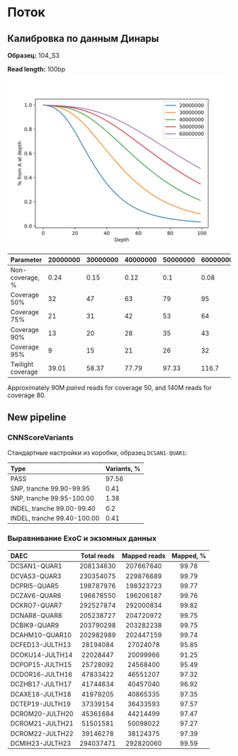 # Поток

## Калибровка по данным Динары

**Образец:** 104_S3

**Read length:** 100bp

![img](./scripts_results/Dinara_Calibri_coverage_100.svg)

| Parameter       | 20000000 | 30000000 | 40000000 | 50000000 | 60000000 |
|:----------------|:---------|:---------|:---------|:---------|:---------|
| Non-coverage, % | 0.24     | 0.15     | 0.12     | 0.1      | 0.08     |
| Coverage 50%    | 32       | 47       | 63       | 79       | 95       |
| Coverage 75%    | 21       | 31       | 42       | 53       | 64       |
| Coverage 90%    | 13       | 20       | 28       | 35       | 43       |
| Coverage 95%    | 9        | 15       | 21       | 26       | 32       |
| Twilight coverage | 39.01  | 58.37    | 77.79    | 97.33    | 116.7    |


Approximately 90M *paired* reads for coverage 50, and 140M reads for coverage 80.

## New pipeline

### CNNScoreVariants

Стандартные настройки из коробки, образец `DCSAN1-QUAR1`:

| Type | Variants, % |
|:-----|:------------|
| PASS | 97.56 |
| SNP, tranche 99.90-99.95 | 0.41 |
| SNP, tranche 99.95-100.00 | 1.38 |
| INDEL, tranche 99.00-99.40 | 0.2 |
| INDEL, tranche 99.40-100.00 | 0.41 |

### Выравнивание ExoC и экзомных данных

| DAEC         | Total reads | Mapped reads | Mapped, % |
|:-------------|:---------:|:---------:|:----:|
| DCSAN1-QUAR1 | 208134630 | 207667640 | 99.78 |
| DCVAS3-QUAR3 | 230354075 | 229876689 | 99.79 |
| DCPRI5-QUAR5 | 198787976 | 198323723 | 99.77 |
| DCZAV6-QUAR6 | 196678550 | 196206187 | 99.76 |
| DCKRO7-QUAR7 | 292527874 | 292000834 | 99.82 |
| DCNAR8-QUAR8 | 205238727 | 204720972 | 99.75 |
| DCBIK9-QUAR9 | 203790298 | 203282238 | 99.75 |
| DCAHM10-QUAR10 | 202982989 | 202447159 | 99.74 |
| DCFED13-JULTH13 | 28194084 | 27024078 | 95.85 |
| DCOKU14-JULTH14 | 22028447 | 20099966 | 91.25 |
| DCPOP15-JULTH15 | 25728092 | 24568400 | 95.49 |
| DCDOR16-JULTH16 | 47833422 | 46551207 | 97.32 |
| DCZHB17-JULTH17 | 41744634 | 40457040 | 96.92 |
| DCAXE18-JULTH18 | 41979205 | 40865335 | 97.35 |
| DCTEP19-JULTH19 | 37339154 | 36433593 | 97.57 |
| DCROM20-JULTH20 | 45361684 | 44214499 | 97.47 |
| DCROM21-JULTH21 | 51501581 | 50098022 | 97.27 |
| DCROM22-JULTH22 | 39146278 | 38124375 | 97.39 |
| DCMIH23-JULTH23 | 294037471 | 292820060 | 99.59 |
